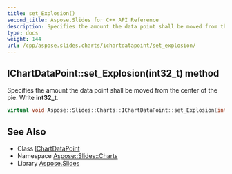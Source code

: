 ```yaml
---
title: set_Explosion()
second_title: Aspose.Slides for C++ API Reference
description: Specifies the amount the data point shall be moved from the center of the pie. Write int32_t.
type: docs
weight: 144
url: /cpp/aspose.slides.charts/ichartdatapoint/set_explosion/
---
```

## IChartDataPoint::set_Explosion(int32_t) method


Specifies the amount the data point shall be moved from the center of the pie. Write **int32_t**.

```cpp
virtual void Aspose::Slides::Charts::IChartDataPoint::set_Explosion(int32_t value)=0
```

## See Also

* Class [IChartDataPoint](./)
* Namespace [Aspose::Slides::Charts](../)
* Library [Aspose.Slides](../../)
